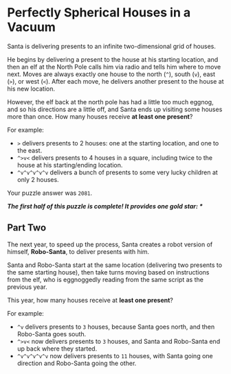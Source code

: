 # Perfectly Spherical Houses in a Vacuum

Santa is delivering presents to an infinite two-dimensional grid of houses.

He begins by delivering a present to the house at his starting location, and then an elf at the North Pole calls him via
radio and tells him where to move next. Moves are always exactly one house to the north (`^`), south (`v`), east (`>`),
or west (`<`). After each move, he delivers another present to the house at his new location.

However, the elf back at the north pole has had a little too much eggnog, and so his directions are a little off,
and Santa ends up visiting some houses more than once. How many houses receive **at least one present**?

For example:
- `>` delivers presents to 2 houses: one at the starting location, and one to the east.
- `^>v<` delivers presents to 4 houses in a square, including twice to the house at his starting/ending location.
- `^v^v^v^v^v` delivers a bunch of presents to some very lucky children at only 2 houses.

Your puzzle answer was `2081`.

*__The first half of this puzzle is complete! It provides one gold star: *__*

## Part Two
The next year, to speed up the process, Santa creates a robot version of himself, **Robo-Santa**,
to deliver presents with him.

Santa and Robo-Santa start at the same location (delivering two presents to the same starting house),
then take turns moving based on instructions from the elf, who is eggnoggedly reading from the same script as the previous year.

This year, how many houses receive at **least one present**?

For example:
- `^v` delivers presents to `3` houses, because Santa goes north, and then Robo-Santa goes south.
- `^>v<` now delivers presents to `3` houses, and Santa and Robo-Santa end up back where they started.
- `^v^v^v^v^v` now delivers presents to `11` houses, with Santa going one direction and Robo-Santa going the other.
